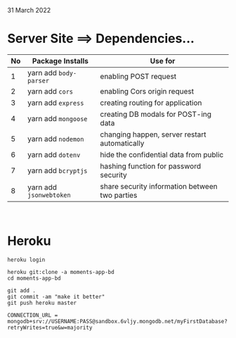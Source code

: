 31 March 2022 

# Server Site ==> Dependencies...

|No| Package Installs       | Use for                                       |
|--|------------------------|-----------------------------------------------|
|1 | yarn add `body-parser` | enabling POST request                         |
|2 | yarn add `cors`        | enabling Cors origin request                  |
|3 | yarn add `express`     | creating routing for application              |
|4 | yarn add `mongoose`    | creating DB modals for POST-ing data          |
|5 | yarn add `nodemon`     | changing happen, server restart automatically |
|6 | yarn add `dotenv`      | hide the confidential data from public        |
|7 | yarn add `bcryptjs`    | hashing function for password security        |
|8 | yarn add `jsonwebtoken`| share security information between two parties|


<br />

# Heroku

```
heroku login

heroku git:clone -a moments-app-bd
cd moments-app-bd

git add .
git commit -am "make it better"
git push heroku master
```

```
CONNECTION_URL = mongodb+srv://USERNAME:PASS@sandbox.6vljy.mongodb.net/myFirstDatabase?retryWrites=true&w=majority
```